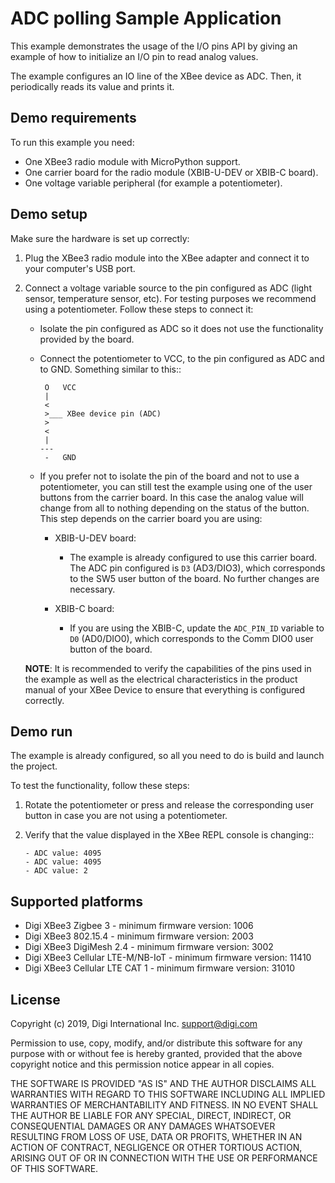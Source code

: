 ADC polling Sample Application
==============================

This example demonstrates the usage of the I/O pins API by giving an example
of how to initialize an I/O pin to read analog values.

The example configures an IO line of the XBee device as ADC. Then, it
periodically reads its value and prints it.

Demo requirements
-----------------

To run this example you need:

* One XBee3 radio module with MicroPython support.
* One carrier board for the radio module (XBIB-U-DEV or XBIB-C board).
* One voltage variable peripheral (for example a potentiometer).

Demo setup
----------

Make sure the hardware is set up correctly:

1. Plug the XBee3 radio module into the XBee adapter and connect it to your
   computer's USB port.
2. Connect a voltage variable source to the pin configured as ADC (light
   sensor, temperature sensor, etc). For testing purposes we recommend using a
   potentiometer. Follow these steps to connect it:

     * Isolate the pin configured as ADC so it does not use the functionality
       provided by the board.
     * Connect the potentiometer to VCC, to the pin configured as ADC and to
       GND. Something similar to this::

            O   VCC
            |
            <
            >___ XBee device pin (ADC)
            >
            <
            |
           ---
            -   GND

     * If you prefer not to isolate the pin of the board and not to use a
       potentiometer, you can still test the example using one of the user
       buttons from the carrier board. In this case the analog value will
       change from all to nothing depending on the status of the button. This
       step depends on the carrier board you are using:

       * XBIB-U-DEV board:

         * The example is already configured to use this carrier board. The
           ADC pin configured is ``D3`` (AD3/DIO3), which corresponds to the
           SW5 user button of the board. No further changes are necessary.

       * XBIB-C board:

         * If you are using the XBIB-C, update the ``ADC_PIN_ID`` variable to
           ``D0`` (AD0/DIO0), which corresponds to the Comm DIO0 user button of
           the board.

   **NOTE**: It is recommended to verify the capabilities of the pins used in
   the example as well as the electrical characteristics in the product manual
   of your XBee Device to ensure that everything is configured correctly.

Demo run
--------

The example is already configured, so all you need to do is build and launch
the project.

To test the functionality, follow these steps:

1. Rotate the potentiometer or press and release the corresponding user button
   in case you are not using a potentiometer.
2. Verify that the value displayed in the XBee REPL console is changing::

       - ADC value: 4095
       - ADC value: 4095
       - ADC value: 2

Supported platforms
-------------------

* Digi XBee3 Zigbee 3 - minimum firmware version: 1006
* Digi XBee3 802.15.4 - minimum firmware version: 2003
* Digi XBee3 DigiMesh 2.4 - minimum firmware version: 3002
* Digi XBee3 Cellular LTE-M/NB-IoT - minimum firmware version: 11410
* Digi XBee3 Cellular LTE CAT 1 - minimum firmware version: 31010

License
-------

Copyright (c) 2019, Digi International Inc. <support@digi.com>

Permission to use, copy, modify, and/or distribute this software for any
purpose with or without fee is hereby granted, provided that the above
copyright notice and this permission notice appear in all copies.

THE SOFTWARE IS PROVIDED "AS IS" AND THE AUTHOR DISCLAIMS ALL WARRANTIES
WITH REGARD TO THIS SOFTWARE INCLUDING ALL IMPLIED WARRANTIES OF
MERCHANTABILITY AND FITNESS. IN NO EVENT SHALL THE AUTHOR BE LIABLE FOR
ANY SPECIAL, DIRECT, INDIRECT, OR CONSEQUENTIAL DAMAGES OR ANY DAMAGES
WHATSOEVER RESULTING FROM LOSS OF USE, DATA OR PROFITS, WHETHER IN AN
ACTION OF CONTRACT, NEGLIGENCE OR OTHER TORTIOUS ACTION, ARISING OUT OF
OR IN CONNECTION WITH THE USE OR PERFORMANCE OF THIS SOFTWARE.